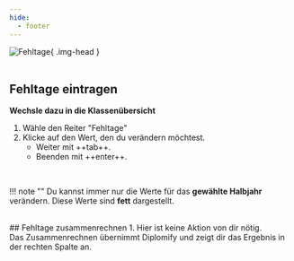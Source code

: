 ```yaml
---
hide:
  - footer
---
```


![Fehltage](../../img/02_Schritt_für_Schritt/fehltage.png){ .img-head }
<br>
<br>

## Fehltage eintragen
**Wechsle dazu in die Klassenübersicht**

1. Wähle den Reiter "Fehltage"
2. Klicke auf den Wert, den du verändern möchtest.
    - Weiter mit ++tab++.
    - Beenden mit ++enter++.
<br>

!!! note ""
    Du kannst immer nur die Werte für das **gewählte Halbjahr** verändern.
    Diese Werte sind **fett** dargestellt. 

<br>
## Fehltage zusammenrechnen
1. Hier ist keine Aktion von dir nötig.<br>
Das Zusammenrechnen übernimmt Diplomify und zeigt dir das Ergebnis in der rechten Spalte an.